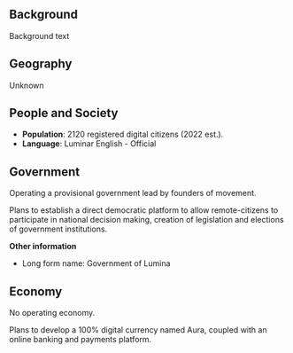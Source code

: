 
## Background
Background text

## Geography
Unknown

## People and Society

- **Population**: 2120 registered digital citizens (2022 est.).
- **Language**: Luminar English - Official

## Government
Operating a provisional government lead by founders of movement.

Plans to establish a direct democratic platform to allow remote-citizens to participate in national decision making, creation of legislation and elections of government institutions.

**Other information**
- Long form name: Government of Lumina

## Economy
No operating economy.

Plans to develop a 100% digital currency named Aura, coupled with an online banking and payments platform.